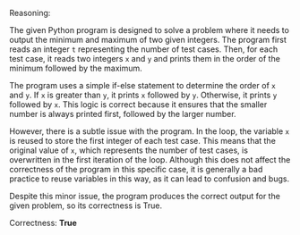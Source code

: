 Reasoning:

The given Python program is designed to solve a problem where it needs to output the minimum and maximum of two given integers. The program first reads an integer `t` representing the number of test cases. Then, for each test case, it reads two integers `x` and `y` and prints them in the order of the minimum followed by the maximum.

The program uses a simple if-else statement to determine the order of `x` and `y`. If `x` is greater than `y`, it prints `x` followed by `y`. Otherwise, it prints `y` followed by `x`. This logic is correct because it ensures that the smaller number is always printed first, followed by the larger number.

However, there is a subtle issue with the program. In the loop, the variable `x` is reused to store the first integer of each test case. This means that the original value of `x`, which represents the number of test cases, is overwritten in the first iteration of the loop. Although this does not affect the correctness of the program in this specific case, it is generally a bad practice to reuse variables in this way, as it can lead to confusion and bugs.

Despite this minor issue, the program produces the correct output for the given problem, so its correctness is True.

Correctness: **True**